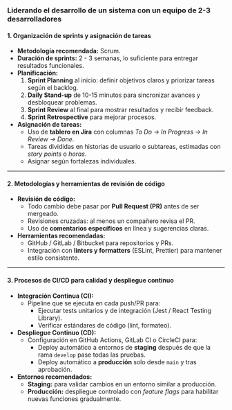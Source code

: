 ### Liderando el desarrollo de un sistema con un equipo de 2-3 desarrolladores

#### 1. Organización de sprints y asignación de tareas
- **Metodología recomendada:** Scrum.  
- **Duración de sprints:** 2 - 3 semanas, lo suficiente para entregar resultados funcionales.  
- **Planificación:**  
  1. **Sprint Planning** al inicio: definir objetivos claros y priorizar tareas según el backlog.
  2. **Daily Stand-up** de 10-15 minutos para sincronizar avances y desbloquear problemas.
  3. **Sprint Review** al final para mostrar resultados y recibir feedback.
  4. **Sprint Retrospective** para mejorar procesos.
- **Asignación de tareas:**  
  - Uso de **tablero en Jira** con columnas *To Do → In Progress → In Review → Done*.  
  - Tareas divididas en historias de usuario o subtareas, estimadas con *story points* o *horas*.
  - Asignar según fortalezas individuales.

---

#### 2. Metodologías y herramientas de revisión de código
- **Revisión de código:**  
  - Todo cambio debe pasar por **Pull Request (PR)** antes de ser mergeado.
  - Revisiones cruzadas: al menos un compañero revisa el PR.
  - Uso de **comentarios específicos** en línea y sugerencias claras.
- **Herramientas recomendadas:**  
  - GitHub / GitLab / Bitbucket para repositorios y PRs.
  - Integración con **linters y formatters** (ESLint, Prettier) para mantener estilo consistente.

---

#### 3. Procesos de CI/CD para calidad y despliegue continuo
- **Integración Continua (CI):**
  - Pipeline que se ejecuta en cada push/PR para:
    - Ejecutar tests unitarios y de integración (Jest / React Testing Library).
    - Verificar estándares de código (lint, formateo).
- **Despliegue Continuo (CD):**
  - Configuración en GitHub Actions, GitLab CI o CircleCI para:
    - Deploy automático a entornos de **staging** después de que la rama `develop` pase todas las pruebas.
    - Deploy automático a **producción** solo desde `main` y tras aprobación.
- **Entornos recomendados:**
  - **Staging:** para validar cambios en un entorno similar a producción.
  - **Producción:** despliegue controlado con *feature flags* para habilitar nuevas funciones gradualmente.

